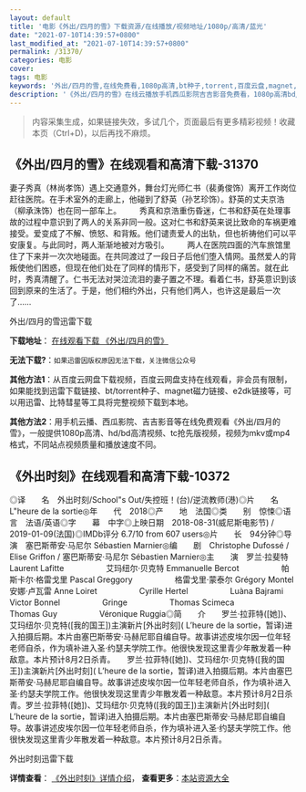 ```yaml
---
layout: default
title: '电影《外出/四月的雪》下载资源/在线播放/视频地址/1080p/高清/蓝光'
date: "2021-07-10T14:39:57+0800"
last_modified_at: "2021-07-10T14:39:57+0800"
permalink: /31370/
categories: 电影
cover:
tags: 电影
keywords: '外出/四月的雪,在线免费看,1080p高清,bt种子,torrent,百度云盘,magnet,磁力链,迅雷下载资源'
description: '《外出/四月的雪》在线云播放手机西瓜影院吉吉影音免费看，1080p高清bd/hd未删减完整版和tc抢先枪版，mkv/mp4格式，附带bt/torrent种子、magnet/磁力链、百度云盘、网盘资源迅雷下载链接'
---
```


>内容采集生成，如果链接失效，多试几个，页面最后有更多精彩视频！收藏本页（Ctrl+D)，以后再找不麻烦。


## 《外出/四月的雪》在线观看和高清下载-31370

妻子秀真（林尚孝饰）遇上交通意外，舞台灯光师仁书（裴勇俊饰）离开工作岗位赶往医院。在手术室外的走廊上，他碰到了舒英（孙艺珍饰）。舒英的丈夫京浩（柳承洙饰）也在同一部车上。 　　秀真和京浩重伤昏迷，仁书和舒英在处理事故的过程中意识到了两人的关系非同一般。这对仁书和舒英来说比致命的车祸更难接受。爱变成了不解、愤怒、和背叛。他们谴责爱人的出轨，但也祈祷他们可以平安康复。与此同时，两人渐渐地被对方吸引。 　　两人在医院四面的汽车旅馆里住了下来并一次次地碰面。在共同渡过了一段日子后他们堕入情网。虽然爱人的背叛使他们困惑，但现在他们处在了同样的情形下，感受到了同样的痛苦。就在此时，秀真清醒了。仁书无法对哭泣流泪的妻子置之不理。看着仁书，舒英意识到该回到原来的生活了。于是，他们相约外出，只有他们两人，也许这是最后一次了……


外出/四月的雪迅雷下载

**下载地址**： [在线观看下载 《外出/四月的雪》](https://www.993dy.com//vod-detail-id-17390.html) 


**无法下载?**：`如果迅雷因版权原因无法下载，关注微信公众号 `

**其他方法1**：从百度云网盘下载视频，百度云网盘支持在线观看，非会员有限制，如果能找到迅雷下载链接、bt/torrent种子、magnet磁力链接、e2dk链接等，可以用迅雷、比特彗星等工具将完整视频下载到本地。

**其他方法2**：用手机云播、西瓜影院、吉吉影音等在线免费观看《外出/四月的雪》，一般提供1080p高清、hd/bd高清视频、tc抢先版视频，视频为mkv或mp4格式，不同站点视频质量和播放速度不同。


## 《外出时刻》在线观看和高清下载-10372

◎译　　名　外出时刻/School"s Out/失控班！(台)/逆流教师(港)◎片　　名　L"heure de la sortie◎年　　代　2018◎产　　地　法国◎类　　别　惊悚◎语　　言　法语/英语◎字　　幕　中字◎上映日期　2018-08-31(威尼斯电影节) / 2019-01-09(法国)◎IMDb评分 6.7/10 from 607 users◎片　　长　94分钟◎导　　演　塞巴斯蒂安·马尼尔 Sébastien Marnier◎编　　剧　Christophe Dufossé / Elise Griffon / 塞巴斯蒂安·马尼尔 Sébastien Marnier◎主　　演　罗兰·拉斐特 Laurent Lafitte　　　　 　艾玛纽尔·贝克特 Emmanuelle Bercot　　　　 　帕斯卡尔·格雷戈里 Pascal Greggory　　　　 　格雷戈里·蒙泰尔 Grégory Montel　　　　 　安娜·卢瓦雷 Anne Loiret　　　　 　Cyrille Hertel　　　　 　Luàna Bajrami　　　　 　Victor Bonnel　　　　 　Gringe　　　　 　Thomas Scimeca　　　　 　Thomas Guy　　　　 　Véronique Ruggia◎简　　介　　罗兰·拉菲特([她])、艾玛纽尔·贝克特([我的国王])主演新片[外出时刻]( L’heure de la sortie，暂译)进入拍摄后期。本片由塞巴斯蒂安·马赫尼耶自编自导。故事讲述皮埃尔因一位年轻老师自杀，作为填补进入圣·约瑟夫学院工作。他很快发现这里青少年散发着一种敌意。本片预计8月2日杀青。　　罗兰·拉菲特([她])、艾玛纽尔·贝克特([我的国王])主演新片[外出时刻]( L’heure de la sortie，暂译)进入拍摄后期。本片由塞巴斯蒂安·马赫尼耶自编自导。故事讲述皮埃尔因一位年轻老师自杀，作为填补进入圣·约瑟夫学院工作。他很快发现这里青少年散发着一种敌意。本片预计8月2日杀青。罗兰·拉菲特([她])、艾玛纽尔·贝克特([我的国王])主演新片[外出时刻]( L’heure de la sortie，暂译)进入拍摄后期。本片由塞巴斯蒂安·马赫尼耶自编自导。故事讲述皮埃尔因一位年轻老师自杀，作为填补进入圣·约瑟夫学院工作。他很快发现这里青少年散发着一种敌意。本片预计8月2日杀青。


外出时刻迅雷下载

**详情查看**： [《外出时刻》详情介绍](/movie/10372/)， **查看更多**：[本站资源大全](/movie/t/all/)

